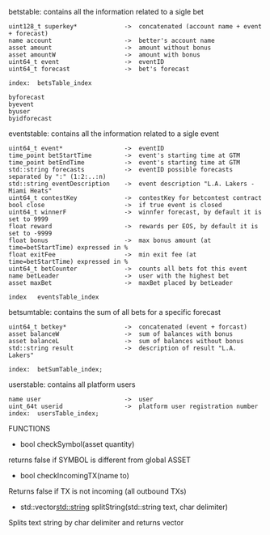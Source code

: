 betstable: contains all the information related to a sigle bet 

    uint128_t superkey*             ->  concatenated (account name + event + forecast)
    name account                    ->  better's account name
    asset amount                    ->  amount without bonus
    asset amountW                   ->  amount with bonus
    uint64_t event                  ->  eventID
    uint64_t forecast               ->  bet's forecast

    index:  betsTable_index 

    byforecast
    byevent
    byuser
    byidforecast

eventstable: contains all the information related to a sigle event
   
    uint64_t event*                 ->  eventID
    time_point betStartTime         ->  event's starting time at GTM
    time_point betEndTime           ->  event's starting time at GTM
    std::string forecasts           ->  eventID possible forecasts separated by ":" (1:2:..:n)
    std::string eventDescription    ->  event description "L.A. Lakers - Miami Heats"
    uint64_t contestKey             ->  contestKey for betcontest contract
    bool close                      ->  if true event is closed
    uint64_t winnerF                ->  winnfer forecast, by default it is set to 9999 
    float reward                    ->  rewards per EOS, by default it is set to -9999 
    float bonus                     ->  max bonus amount (at time=betStartTime) expressed in %
    float exitFee                   ->  min exit fee (at time=betStartTime) expressed in %
    uint64_t betCounter             ->  counts all bets fot this event
    name betLeader                  ->  user with the highest bet
    asset maxBet                    ->  maxBet placed by betLeader

    index   eventsTable_index

betsumtable: contains the sum of all bets for a specific forecast

    uint64_t betkey*                ->  concatenated (event + forcast)
    asset balanceW                  ->  sum of balances with bonus
    asset balanceL                  ->  sum of balances without bonus
    std::string result              ->  description of result "L.A. Lakers" 

    index:  betSumTable_index;

userstable: contains all platform users

    name user                       ->  user
    uint_64t userid                 ->  platform user registration number
    index:  usersTable_index;




FUNCTIONS 


- bool checkSymbol(asset quantity) 

returns false if SYMBOL is different from global ASSET

- bool checkIncomingTX(name to) 

Returns false if TX is not incoming (all outbound TXs)

- std::vector<std::string> splitString(std::string text, char delimiter)

Splits text string by char delimiter and returns vector


